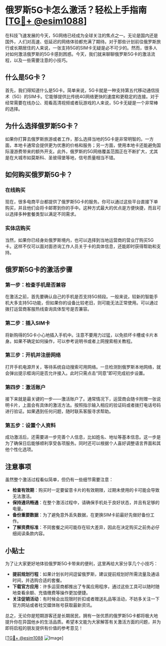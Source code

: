 # 俄罗斯5G卡怎么激活？轻松上手指南[[TG💪+ @esim1088](https://t.me/s/esim1088)]

在科技飞速发展的今天，5G网络已经成为全球关注的焦点之一。无论是国内还是国外，人们对高速、低延迟的网络体验都充满了期待。对于那些计划前往俄罗斯旅行或长期居住的人来说，一张支持5G的SIM卡无疑是必不可少的。然而，很多人对如何激活俄罗斯的5G卡感到困惑。今天，我们就来聊聊俄罗斯5G卡的激活流程，以及一些需要注意的小技巧。

## 什么是5G卡？

首先，我们得知道什么是5G卡。简单来说，5G卡就是一种支持第五代移动通信技术（5G）的SIM卡。它能够提供比传统4G网络更快的速度和更稳定的连接。对于经常需要在线办公、观看高清视频或者玩游戏的人来说，5G卡无疑是一个非常棒的选择。

## 为什么选择俄罗斯5G卡？

如果你打算去俄罗斯旅游或者工作，那么选择当地的5G卡是非常明智的。一方面，本地卡通常会提供更为优惠的价格和服务；另一方面，使用本地卡还能避免国际漫游费带来的额外开支。此外，俄罗斯的5G网络覆盖范围正在不断扩大，尤其是在大城市如莫斯科、圣彼得堡等地，信号质量相当不错。

## 如何购买俄罗斯5G卡？

### 在线购买

现在，很多电商平台都提供了俄罗斯5G卡的服务。你可以通过这些平台直接下单购买，并且他们会将卡邮寄到你的手中。这种方式最大的优点是方便快捷，而且可以选择多种套餐类型以满足不同需求。

### 实体店购买

当然，如果你已经身处俄罗斯境内，也可以选择到当地运营商的营业厅购买5G卡。这样不仅可以面对面咨询工作人员关于卡的具体信息，还能即时获得帮助和支持。

## 俄罗斯5G卡的激活步骤

### 第一步：检查手机是否兼容

在激活之前，首先要确认自己的手机是否支持5G频段。一般来说，较新的智能手机大多支持5G功能，但如果你的设备比较老旧，则可能无法正常使用。可以通过拨打运营商客服热线查询具体型号是否兼容。

### 第二步：插入SIM卡

将新购得的5G卡小心地插入手机中。注意不要用力过猛，以免损坏卡槽或卡片本身。如果不确定如何操作，可以参考说明书或者上网搜索相关教程。

### 第三步：开机并注册网络

打开手机电源开关，等待系统自动搜索可用网络。一旦检测到俄罗斯本地网络，就会弹出提示框询问是否允许接入。此时只需点击“同意”即可完成初步设置。

### 第四步：激活账户

接下来就是最关键的一步——激活账户了。通常情况下，运营商会随卡附赠一张说明卡片，上面会有具体的激活方法。按照指示输入相应的验证码或者拨打电话号码进行验证。如果遇到任何问题，随时联系客服寻求帮助。

### 第五步：设置个人资料

成功激活后，还需要进一步完善个人信息，比如姓名、地址等基本信息。这一步是为了确保日后能够顺利享受各项服务。同时还可以根据个人喜好调整语言界面和其他个性化选项。

## 注意事项

虽然整个激活过程看似简单，但仍有一些细节需要注意：

- **检查有效期**：购买时一定要留意卡片的有效期限，过期未使用的卡可能会导致无法激活。
- **保持通讯畅通**：在整个激活过程中，请确保手机处于良好状态，并且有足够的电量。
- **备份重要数据**：为了避免意外丢失数据，在更换SIM卡前最好先做好备份工作。
- **了解资费标准**：不同套餐之间可能存在较大差异，因此在决定购买之前务必仔细阅读条款内容。

## 小贴士

为了让大家更好地体验俄罗斯5G卡带来的便利，这里再给大家分享几个小技巧：

- **提前规划行程**：如果计划长时间逗留俄罗斯，建议提前规划好所需流量及通话时间，并选购合适的套餐。
- **下载官方应用**：许多运营商都推出了专属应用程序，通过这些工具可以随时随地查看余额、充值缴费等操作更加便捷。
- **关注促销活动**：有时候会出现限时折扣或者赠送礼品等活动，不妨多关注一下官方网站或者社交媒体账号获取最新资讯。

总之，无论你是短期游客还是长期居民，拥有一张优质的俄罗斯5G卡都将极大地提升你在异国他乡的生活品质。希望本文能为大家解答有关激活方面的问题，并为即将启程的朋友提供有价值的参考意见！

[[TG💪+ @esim1088](https://t.me/s/esim1088) ![Image](https://i.postimg.cc/4NQfJmqS/Snipaste-2025-05-13-00-14-12.png)]